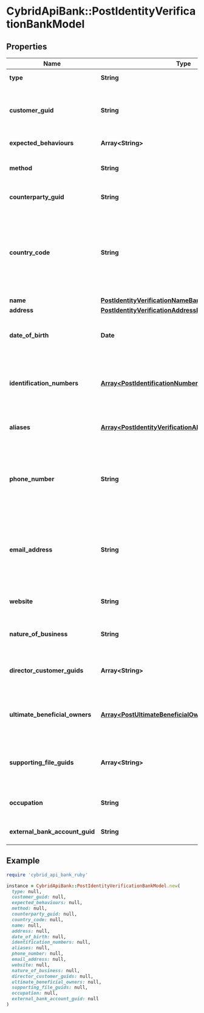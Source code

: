 # CybridApiBank::PostIdentityVerificationBankModel

## Properties

| Name | Type | Description | Notes |
| ---- | ---- | ----------- | ----- |
| **type** | **String** | The type of identity verification. |  |
| **customer_guid** | **String** | The customer&#39;s identifier. Required when type is kyc and method is attested_business_registration or type is kyc and method is attested_id_and_selfie. | [optional] |
| **expected_behaviours** | **Array&lt;String&gt;** | The optional expected behaviour to simulate. | [optional] |
| **method** | **String** | The identity verification method. Required when type is counterparty, type is kyc, or type is bank_account. | [optional] |
| **counterparty_guid** | **String** | The counterparty&#39;s identifier. Required when type is counterparty. | [optional] |
| **country_code** | **String** | The ISO 3166 country 2-Alpha country the customer is being verified in. If not present, will default to the Bank&#39;s configured country code. Optional when type is kyc and method is id_and_selfie, type is kyc and method is tax_id_and_selfie, or type is kyc and method is business_registration. | [optional] |
| **name** | [**PostIdentityVerificationNameBankModel**](PostIdentityVerificationNameBankModel.md) |  | [optional] |
| **address** | [**PostIdentityVerificationAddressBankModel**](PostIdentityVerificationAddressBankModel.md) |  | [optional] |
| **date_of_birth** | **Date** | The customer&#39;s date of birth. Required when type is kyc and method is attested or type is kyc and method is attested_id_and_selfie. | [optional] |
| **identification_numbers** | [**Array&lt;PostIdentificationNumberBankModel&gt;**](PostIdentificationNumberBankModel.md) | The customer&#39;s identification numbers. Required when type is kyc and method is attested, type is kyc and method is attested_business_registration, or type is kyc and method is attested_id_and_selfie. | [optional] |
| **aliases** | [**Array&lt;PostIdentityVerificationAliasesInnerBankModel&gt;**](PostIdentityVerificationAliasesInnerBankModel.md) | The aliases of the customer. Optional when type is kyc and method is attested_business_registration. | [optional] |
| **phone_number** | **String** | The customer&#39;s phone number. Required when type is kyc and method is attested_business_registration or type is kyc and method is attested_id_and_selfie. Optional when type is bank_account and method is attested_ownership. | [optional] |
| **email_address** | **String** | The customer&#39;s email address. Required when type is kyc and method is attested_business_registration or type is kyc and method is attested_id_and_selfie. Optional when type is bank_account and method is attested_ownership. | [optional] |
| **website** | **String** | The customer&#39;s website. Required when type is kyc and method is attested_business_registration. | [optional] |
| **nature_of_business** | **String** | The customer&#39;s nature of business. Required when type is kyc and method is attested_business_registration. | [optional] |
| **director_customer_guids** | **Array&lt;String&gt;** | The customer guids of the directors of the business Required when type is kyc and method is attested_business_registration. | [optional] |
| **ultimate_beneficial_owners** | [**Array&lt;PostUltimateBeneficialOwnerBankModel&gt;**](PostUltimateBeneficialOwnerBankModel.md) | The ultimate beneficial owners of the business with 10% or more ownership Required when type is kyc and method is attested_business_registration. | [optional] |
| **supporting_file_guids** | **Array&lt;String&gt;** | File guids supporting the verification Required when type is kyc and method is attested_business_registration or type is kyc and method is attested_id_and_selfie. | [optional] |
| **occupation** | **String** | The customer&#39;s occupation. Required when type is kyc and method is attested_id_and_selfie. | [optional] |
| **external_bank_account_guid** | **String** | The external bank account&#39;s identifier. Required when type is bank_account. | [optional] |

## Example

```ruby
require 'cybrid_api_bank_ruby'

instance = CybridApiBank::PostIdentityVerificationBankModel.new(
  type: null,
  customer_guid: null,
  expected_behaviours: null,
  method: null,
  counterparty_guid: null,
  country_code: null,
  name: null,
  address: null,
  date_of_birth: null,
  identification_numbers: null,
  aliases: null,
  phone_number: null,
  email_address: null,
  website: null,
  nature_of_business: null,
  director_customer_guids: null,
  ultimate_beneficial_owners: null,
  supporting_file_guids: null,
  occupation: null,
  external_bank_account_guid: null
)
```

